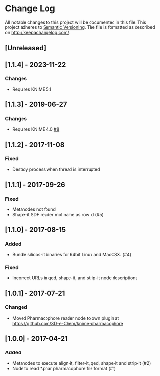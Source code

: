 # Change Log
All notable changes to this project will be documented in this file.
This project adheres to [Semantic Versioning](http://semver.org/).
The file is formatted as described on http://keepachangelog.com/.

## [Unreleased]

## [1.1.4] - 2023-11-22

### Changes

- Requires KNIME 5.1

## [1.1.3] - 2019-06-27

### Changes

- Requires KNIME 4.0 [#8](https://github.com/3D-e-Chem/knime-silicos-it/issues/8)

## [1.1.2] - 2017-11-08

### Fixed

* Destroy process when thread is interrupted

## [1.1.1] - 2017-09-26

### Fixed

* Metanodes not found
* Shape-it SDF reader mol name as row id (#5) 

## [1.1.0] - 2017-08-15

### Added

* Bundle silicos-it binaries for 64bit Linux and MacOSX. (#4)

### Fixed

* Incorrect URLs in qed, shape-it, and strip-it node descriptions

## [1.0.1] - 2017-07-21

### Changed

* Moved Pharmacophore reader node to own plugin at https://github.com/3D-e-Chem/knime-pharmacophore

## [1.0.0] - 2017-04-21

### Added

* Metanodes to execute align-it, filter-it, qed, shape-it and strip-it (#2)
* Node to read *.phar pharmacophore file format (#1)
